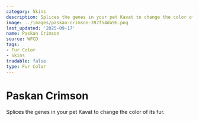 ```yaml
---
category: Skins
description: Splices the genes in your pet Kavat to change the color of its fur.
image: ../images/paskan-crimson-397f54da96.png
last_updated: '2025-09-17'
name: Paskan Crimson
source: WFCD
tags:
- Fur Color
- Skins
tradable: false
type: Fur Color
---
```


# Paskan Crimson

Splices the genes in your pet Kavat to change the color of its fur.

